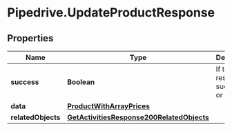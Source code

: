 # Pipedrive.UpdateProductResponse

## Properties

Name | Type | Description | Notes
------------ | ------------- | ------------- | -------------
**success** | **Boolean** | If the response is successful or not | [optional] 
**data** | [**ProductWithArrayPrices**](ProductWithArrayPrices.md) |  | [optional] 
**relatedObjects** | [**GetActivitiesResponse200RelatedObjects**](GetActivitiesResponse200RelatedObjects.md) |  | [optional] 


